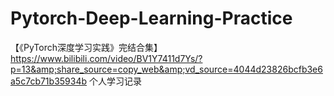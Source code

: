 # Pytorch-Deep-Learning-Practice
【《PyTorch深度学习实践》完结合集】 https://www.bilibili.com/video/BV1Y7411d7Ys/?p=13&amp;share_source=copy_web&amp;vd_source=4044d23826bcfb3e6a5c7cb71b35934b
个人学习记录
